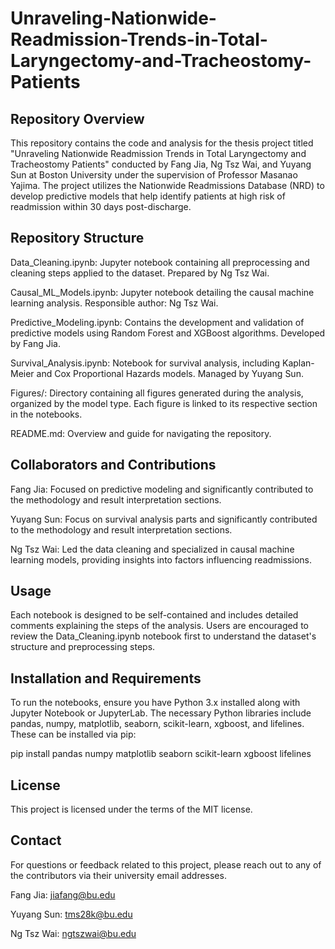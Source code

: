 # Unraveling-Nationwide-Readmission-Trends-in-Total-Laryngectomy-and-Tracheostomy-Patients
## Repository Overview
This repository contains the code and analysis for the thesis project titled "Unraveling Nationwide Readmission Trends in Total Laryngectomy and Tracheostomy Patients" conducted by Fang Jia, Ng Tsz Wai, and Yuyang Sun at Boston University under the supervision of Professor Masanao Yajima. The project utilizes the Nationwide Readmissions Database (NRD) to develop predictive models that help identify patients at high risk of readmission within 30 days post-discharge.

## Repository Structure
Data_Cleaning.ipynb: Jupyter notebook containing all preprocessing and cleaning steps applied to the dataset. Prepared by Ng Tsz Wai.

Causal_ML_Models.ipynb: Jupyter notebook detailing the causal machine learning analysis. Responsible author: Ng Tsz Wai.

Predictive_Modeling.ipynb: Contains the development and validation of predictive models using Random Forest and XGBoost algorithms. Developed by Fang Jia.

Survival_Analysis.ipynb: Notebook for survival analysis, including Kaplan-Meier and Cox Proportional Hazards models. Managed by Yuyang Sun.

Figures/: Directory containing all figures generated during the analysis, organized by the model type. Each figure is linked to its respective section in the notebooks.

README.md: Overview and guide for navigating the repository.

## Collaborators and Contributions
Fang Jia: Focused on predictive modeling and significantly contributed to the methodology and result interpretation sections.

Yuyang Sun: Focus on survival analysis parts and significantly contributed to the methodology and result interpretation sections.

Ng Tsz Wai: Led the data cleaning and specialized in causal machine learning models, providing insights into factors influencing readmissions.

## Usage
Each notebook is designed to be self-contained and includes detailed comments explaining the steps of the analysis. Users are encouraged to review the Data_Cleaning.ipynb notebook first to understand the dataset's structure and preprocessing steps.

## Installation and Requirements
To run the notebooks, ensure you have Python 3.x installed along with Jupyter Notebook or JupyterLab. The necessary Python libraries include pandas, numpy, matplotlib, seaborn, scikit-learn, xgboost, and lifelines. These can be installed via pip:

pip install pandas numpy matplotlib seaborn scikit-learn xgboost lifelines

## License
This project is licensed under the terms of the MIT license.

## Contact
For questions or feedback related to this project, please reach out to any of the contributors via their university email addresses.

Fang Jia: jiafang@bu.edu

Yuyang Sun: tms28k@bu.edu

Ng Tsz Wai: ngtszwai@bu.edu
